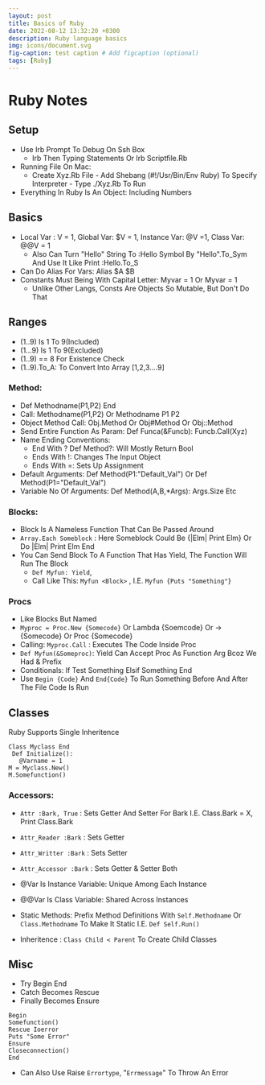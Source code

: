 ```yaml
---
layout: post
title: Basics of Ruby
date: 2022-08-12 13:32:20 +0300
description: Ruby language basics
img: icons/document.svg
fig-caption: test caption # Add figcaption (optional)
tags: [Ruby]
---
```


# Ruby Notes

## Setup

- Use Irb Prompt To Debug On Ssh Box 
	- Irb Then Typing Statements Or Irb Scriptfile.Rb  
- Running File On Mac:
	- Create Xyz.Rb File - Add Shebang (#!/Usr/Bin/Env Ruby) To Specify Interpreter - Type ./Xyz.Rb To Run
- Everything In Ruby Is An Object: Including Numbers 

## Basics 

- Local Var : V = 1, Global Var: $V = 1, Instance Var: @V =1, Class Var: @@V = 1
	- Also Can Turn "Hello" String To :Hello Symbol By "Hello".To_Sym And Use It Like Print :Hello.To_S 
- Can Do Alias For Vars: Alias $A $B
- Constants Must Being With Capital Letter: Myvar = 1 Or Myvar = 1
	- Unlike Other Langs, Consts Are Objects So Mutable, But Don't Do That

## Ranges 
- (1..9) Is 1 To 9(Included)
- (1...9) Is 1 To 9(Excluded)
- (1..9) == 8 For Existence Check
- (1..9).To_A: To Convert Into Array [1,2,3....9]
  
### Method:
- Def Methodname(P1,P2) End 
-  Call: Methodname(P1,P2) Or Methodname P1 P2
- Object Method Call: Obj.Method Or Obj#Method Or Obj::Method
- Send Entire Function As Param: Def Funca(&Funcb): Funcb.Call(Xyz)
- Name Ending Conventions:
	-  End With ? Def Method?: Will Mostly Return Bool
	- Ends With !: Changes The Input Object 
	- Ends With =: Sets Up Assignment
- Default Arguments: Def Method(P1:"Default_Val") Or Def Method(P1="Default_Val") 
- Variable No Of Arguments: Def Method(A,B,*Args): Args.Size Etc 

### Blocks:
- Block Is A Nameless Function That Can Be Passed Around
- `Array.Each Someblock` : Here Someblock Could Be {|Elm| Print Elm} Or Do |Elm| Print Elm End
- You Can Send Block To A Function That Has Yield, The Function Will Run The Block 
	- `Def Myfun: Yield`, 
	- Call Like This: `Myfun <Block>` , I.E. `Myfun {Puts "Something"}`
### Procs
- Like Blocks But Named
- `Myproc = Proc.New {Somecode}` Or Lambda {Soemcode} Or ->{Somecode} Or Proc {Somecode}
- Calling: `Myproc.Call` : Executes The Code Inside Proc
- `Def Myfun(&Someproc)`: Yield Can Accept Proc As Function Arg Bcoz We Had & Prefix
- Conditionals: If Test Something Elsif Something End 
- Use `Begin {Code}` And `End{Code}` To Run Something Before And After The File Code Is Run

## Classes
Ruby Supports Single Inheritence 

    Class Myclass End
     Def Initialize(): 
       @Varname = 1
    M = Myclass.New()
    M.Somefunction()

### Accessors:
   - `Attr :Bark, True` : Sets Getter And Setter For Bark I.E. Class.Bark = X, Print Class.Bark
   - `Attr_Reader :Bark` : Sets Getter
   - `Attr_Writter :Bark` : Sets Setter
   - `Attr_Accessor :Bark` : Sets Getter & Setter Both

- @Var Is Instance Variable: Unique Among Each Instance
- @@Var Is Class Variable: Shared Across Instances 
- Static Methods: Prefix Method Definitions With `Self.Methodname` Or `Class.Methodname` To Make It Static I.E. `Def Self.Run()`
- Inheritence : `Class Child < Parent` To Create Child Classes

## Misc
- Try Begin End 
- Catch Becomes Rescue
- Finally Becomes Ensure
``` 
Begin
Somefunction()
Rescue Ioerror
Puts "Some Error"
Ensure
Closeconnection()
End 
```
                                    
- Can Also Use Raise `Errortype`, "`Errmessage`" To Throw An Error
